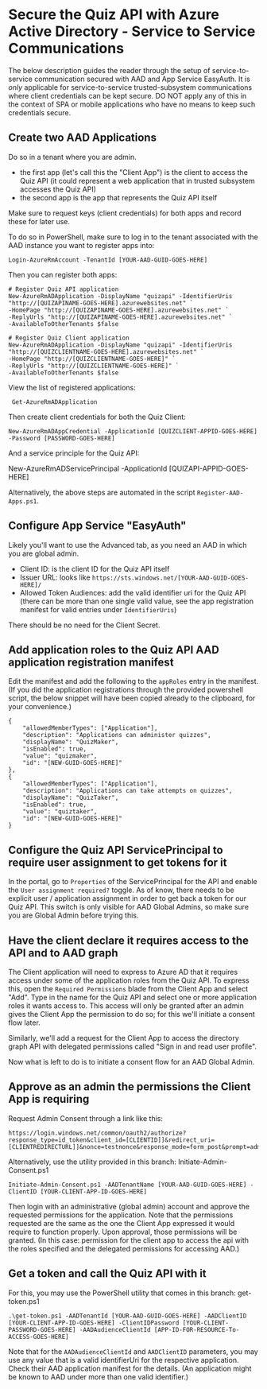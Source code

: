 # Secure the Quiz API with Azure Active Directory - Service to Service Communications

The below description guides the reader through the setup of service-to-service communication secured with AAD and App Service EasyAuth.  It is *only* applicable for service-to-service trusted-subsystem communications where client credentials can be kept secure.  DO NOT apply any of this in the context of SPA or mobile applications who have no means to keep such credentials secure.

## Create two AAD Applications
Do so in a tenant where you are admin.

- the first app (let's call this the "Client App") is the client to access the Quiz API (it could represent a web application that in trusted subsystem accesses the Quiz API)
- the second app is the app that represents the Quiz API itself

Make sure to request keys (client credentials) for both apps and record these for later use.

To do so in PowerShell, make sure to log in to the tenant associated with the AAD instance you want to register apps into:

    Login-AzureRmAccount -TenantId [YOUR-AAD-GUID-GOES-HERE]

Then you can register both apps:

    # Register Quiz API application
    New-AzureRmADApplication -DisplayName "quizapi" -IdentifierUris "http://[QUIZAPINAME-GOES-HERE].azurewebsites.net" `
    -HomePage "http://[QUIZAPINAME-GOES-HERE].azurewebsites.net" `
    -ReplyUrls "http://[QUIZAPINAME-GOES-HERE].azurewebsites.net" `
    -AvailableToOtherTenants $false
    
    # Register Quiz Client application
    New-AzureRmADApplication -DisplayName "quizapi" -IdentifierUris "http://[QUIZCLIENTNAME-GOES-HERE].azurewebsites.net" `
    -HomePage "http://[QUIZCLIENTNAME-GOES-HERE]" `
    -ReplyUrls "http://[QUIZCLIENTNAME-GOES-HERE]" `
    -AvailableToOtherTenants $false

View the list of registered applications:

     Get-AzureRmADApplication

Then create client credentials for both the Quiz Client:

    New-AzureRmADAppCredential -ApplicationId [QUIZCLIENT-APPID-GOES-HERE] -Password [PASSWORD-GOES-HERE]

And a service principle for the Quiz API:

   New-AzureRmADServicePrincipal -ApplicationId [QUIZAPI-APPID-GOES-HERE]

Alternatively, the above steps are automated in the script `Register-AAD-Apps.ps1`.

## Configure App Service "EasyAuth"
Likely you'll want to use the Advanced tab, as you need an AAD in which you are global admin.

- Client ID: is the client ID for the Quiz API itself
- Issuer URL: looks like `https://sts.windows.net/[YOUR-AAD-GUID-GOES-HERE]/` 
- Allowed Token Audiences: add the valid identifier uri for the Quiz API (there can be more than one single valid value, see the app registration manifest for valid entries under `IdentifierUris`)

There should be no need for the Client Secret.

## Add application roles to the Quiz API AAD application registration manifest
Edit the manifest and add the following to the `appRoles` entry in the manifest.  (If you did the application registrations through the provided powershell script, the below snippet will have been copied already to the clipboard, for your convenience.)

    {
        "allowedMemberTypes": ["Application"],
        "description": "Applications can administer quizzes",
        "displayName": "QuizMaker",
        "isEnabled": true,
        "value": "quizmaker",
        "id": "[NEW-GUID-GOES-HERE]"
    },
    {
        "allowedMemberTypes": ["Application"],
        "description": "Applications can take attempts on quizzes",
        "displayName": "QuizTaker",
        "isEnabled": true,
        "value": "quiztaker",
        "id": "[NEW-GUID-GOES-HERE]"
    }

## Configure the Quiz API ServicePrincipal to require user assignment to get tokens for it
In the portal, go to `Properties` of the ServicePrincipal for the API and enable the `User assignment required?` toggle.  As of know, there needs to be explicit user / application assignment in order to get back a token for our Quiz API.  This switch is only visible for AAD Global Admins, so make sure you are Global Admin before trying this.

## Have the client declare it requires access to the API and to AAD graph
The Client application will need to express to Azure AD that it requires access under some of the application roles from the Quiz API.  To express this, open the `Required Permissions` blade from the Client App and select "Add".  Type in the name for the Quiz API and select one or more application roles it wants access to.  This access will only be granted after an admin gives the Client App the permission to do so; for this we'll initiate a consent flow later.

Similarly, we'll add a request for the Client App to access the directory graph API with delegated permissions called "Sign in and read user profile".

Now what is left to do is to initiate a consent flow for an AAD Global Admin. 

## Approve as an admin the permissions the Client App is requiring
Request Admin Consent through a link like this:

    https://login.windows.net/common/oauth2/authorize?response_type=id_token&client_id=[CLIENTID]]&redirect_uri=[CLIENTREDIRECTURL]]&nonce=testnonce&response_mode=form_post&prompt=admin_consent

Alternatively, use the utility provided in this branch: Initiate-Admin-Consent.ps1

    Initiate-Admin-Consent.ps1 -AADTenantName [YOUR-AAD-GUID-GOES-HERE] -ClientID [YOUR-CLIENT-APP-ID-GOES-HERE]

Then login with an administrative (global admin) account and approve the requested permissions for the application.  Note that the permissions requested are the same as the one the Client App expressed it would require to function properly.  Upon approval, those permissions will be granted.  (In this case: permission for the client app to access the api with the roles specified and the delegated permissions for accessing AAD.)

## Get a token and call the Quiz API with it
For this, you may use the PowerShell utility that comes in this branch: get-token.ps1

    .\get-token.ps1 -AADTenantId [YOUR-AAD-GUID-GOES-HERE] -AADClientID [YOUR-CLIENT-APP-ID-GOES-HERE] -ClientIDPassword [YOUR-CLIENT-PASSWORD-GOES-HERE] -AADAudienceClientId [APP-ID-FOR-RESOURCE-To-ACCESS-GOES-HERE]

Note that for the `AADAudienceClientId` and `AADClientID` parameters, you may use any value that is a valid identifierUri for the respective application.  Check their AAD application manifest for the details. (An application might be known to AAD under more than one valid identifier.)
